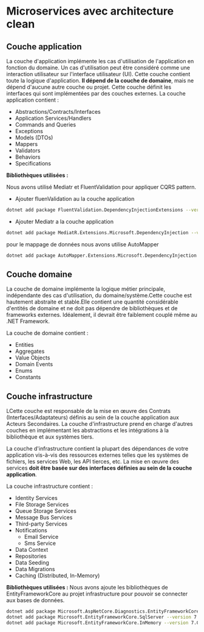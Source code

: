 #  Microservices avec architecture clean

## Couche application

La couche d'application implémente les cas d'utilisation de l'application en fonction du domaine. Un cas d'utilisation peut être considéré comme une interaction utilisateur sur l'interface utilisateur (UI). Cette couche contient toute la logique d'application. **Il dépend de la couche de domaine**, mais ne dépend d'aucune autre couche ou projet. Cette couche définit les interfaces qui sont implémentées par des couches externes.
La couche application contient :

- Abstractions/Contracts/Interfaces
- Application Services/Handlers
- Commands and Queries
- Exceptions
- Models (DTOs)
- Mappers
- Validators
- Behaviors
- Specifications

**Bibliothèques utilisées :**

Nous avons utilisé Mediatr et FluentValidation pour appliquer CQRS pattern.

- Ajouter fluenValidation au la couche application
```sh
dotnet add package FluentValidation.DependencyInjectionExtensions --version 11.5.2
```
- Ajouter Mediatr a la couche application
```sh
dotnet add package MediatR.Extensions.Microsoft.DependencyInjection --version 11.1.0
```
pour le mappage de données nous avons utilise AutoMapper
```sh
dotnet add package AutoMapper.Extensions.Microsoft.DependencyInjection --version 12.0.1
```
## Couche domaine

La couche de domaine implémente la logique métier principale, indépendante des cas d'utilisation, du domaine/système.Cette couche est hautement abstraite et stable.Elle contient une quantité considérable d'entités de domaine et ne doit pas dépendre de bibliothèques et de frameworks externes. Idéalement, il devrait être faiblement couplé même au .NET Framework.

La couche de domaine contient :
- Entities
- Aggregates
- Value Objects
- Domain Events
- Enums
- Constants
## Couche infrastructure
LCette couche est responsable de la mise en œuvre des Contrats (Interfaces/Adaptateurs) définis au sein de la couche application aux Acteurs Secondaires. La couche d'infrastructure prend en charge d'autres couches en implémentant les abstractions et les intégrations à la bibliothèque et aux systèmes tiers.

La couche d'infrastructure contient la plupart des dépendances de votre application vis-à-vis des ressources externes telles que les systèmes de fichiers, les services Web, les API tierces, etc. La mise en œuvre des services **doit être basée sur des interfaces définies au sein de la couche application**.

La couche infrastructure  contient :

- Identity Services
- File Storage Services
- Queue Storage Services
- Message Bus Services
- Third-party Services
- Notifications
  - Email Service
  - Sms Service
- Data Context
- Repositories
- Data Seeding
- Data Migrations
- Caching (Distributed, In-Memory)

**Bibliothèques utilisées :**
Nous avons ajoute les bibliothèques de EntityFrameworkCore au projet infrastructure pour pouvoir se connecter aux bases de données.
```sh
dotnet add package Microsoft.AspNetCore.Diagnostics.EntityFrameworkCore --version 7.0.5
dotnet add package Microsoft.EntityFrameworkCore.SqlServer --version 7.0.5
dotnet add package Microsoft.EntityFrameworkCore.InMemory --version 7.0.5
```

